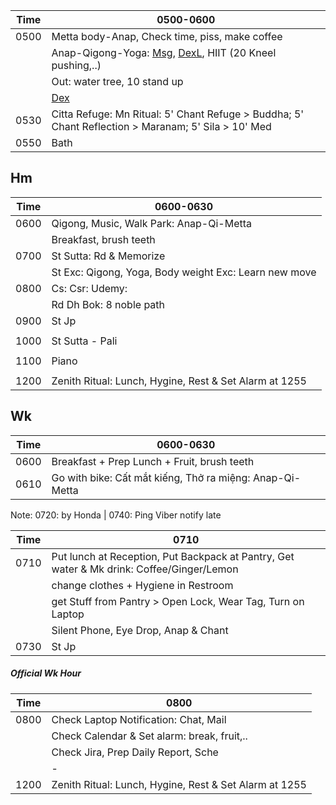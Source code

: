|Time|  0500-0600  | 
| ---|-------------| 
|0500| Metta body-Anap, Check time, piss, make coffee | 
|| Anap-Qigong-Yoga: [Msg](https://github.com/ThanhNguyen24590/Body/blob/main/00.Exc_Msg.md), [DexL](https://github.com/ThanhNguyen24590/Body/blob/main/1.1.Exc_DexL.md), HIIT (20 Kneel pushing,..)      | 
||Out: water tree, 10 stand up     | 
||[Dex](https://github.com/ThanhNguyen24590/Body/blob/main/1.2.Exc_Dex.md) |
|0530| Citta Refuge: Mn Ritual: 5' Chant Refuge > Buddha; 5' Chant Reflection > Maranam; 5' Sila > 10' Med |
|0550| Bath |

## Hm
|Time|  0600-0630  | 
| ---|-------------| 
|0600|  Qigong, Music, Walk Park: Anap-Qi-Metta  |
||  Breakfast, brush teeth | 
|0700|  St Sutta: Rd & Memorize  |
||  St Exc: Qigong, Yoga, Body weight Exc: Learn new move  |
|0800|  Cs: Csr: Udemy:   |
||  Rd Dh Bok: 8 noble path   |
|0900|  St Jp  |
||    |
|1000|  St Sutta - Pali  |
||    |
|1100|  Piano  |
||    |
|1200|  Zenith Ritual: Lunch, Hygine, Rest & Set Alarm at 1255  |

## Wk

|Time|  0600-0630  | 
| ---|-------------| 
|0600|  Breakfast + Prep Lunch + Fruit, brush teeth  |
|0610|  Go with bike: Cất mắt kiếng, Thở ra miệng: Anap-Qi-Metta  |

Note: 0720: by Honda | 0740: Ping Viber notify late

|Time|  0710  | 
| ---|-------------| 
|0710|  Put lunch at Reception, Put Backpack at Pantry, Get water & Mk drink: Coffee/Ginger/Lemon  | 
||  change clothes + Hygiene in Restroom  | 
||  get Stuff from Pantry > Open Lock, Wear Tag, Turn on Laptop  | 
|| Silent Phone, Eye Drop, Anap & Chant |
|0730|  St Jp  | 
##### Official Wk Hour
|Time|  0800  | 
| ---|-------------| 
|0800|  Check Laptop Notification: Chat, Mail  | 
||  Check Calendar & Set alarm: break, fruit,..  | 
||  Check Jira, Prep Daily Report, Sche |
|| -|
|1200|Zenith Ritual: Lunch, Hygine, Rest & Set Alarm at 1255|

